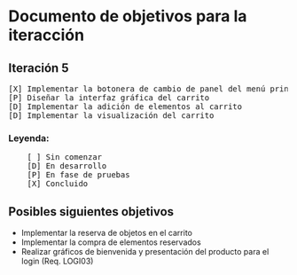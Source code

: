 # Documento de objetivos para la iteracción
## Iteración 5
<pre>
[X] Implementar la botonera de cambio de panel del menú principal
[P] Diseñar la interfaz gráfica del carrito
[D] Implementar la adición de elementos al carrito
[D] Implementar la visualización del carrito
</pre>

### Leyenda:
<pre>
    [ ] Sin comenzar
    [D] En desarrollo
    [P] En fase de pruebas
    [X] Concluido
</pre>


## Posibles siguientes objetivos
<ul>
    <li>Implementar la reserva de objetos en el carrito</li>
    <li>Implementar la compra de elementos reservados</li>
    <li>Realizar gráficos de bienvenida y presentación del producto para el login (Req. LOGI03)</li>
</ul>
